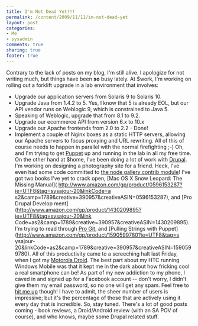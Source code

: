 ```yaml
---
title: I'm Not Dead Yet!!!
permalink: /content/2009/11/11/im-not-dead-yet
layout: post
categories:
- Me
- sysadmin
comments: true
sharing: true
footer: true
---
```

Contrary to the lack of posts on my blog, I'm still alive. I apologize for not
writing much, but things have been **so** busy lately. At $work, I'm working
on rolling out a forklift upgrade in a lab environment that involves:

  * Upgrade our application servers from Solaris 9 to Solaris 10.
  * Upgrade Java from 1.4.2 to 5. Yes, I know that 5 is already EOL, but our API vendor runs on Weblogic 9, which is constrained to Java 5.
  * Speaking of Weblogic, upgrade that from 8.1 to 9.2.
  * Upgrade our ecommerce API from version 6.x to 10.x
  * Upgrade our Apache frontends from 2.0 to 2.2 - Done!
  * Implement a couple of Nginx boxes as a static HTTP servers, allowing our Apache servers to focus proxying and URL rewriting.
All of this of course needs to happen in parallel with the normal firefighting
;-) Oh, and I'm trying to get
[Puppet](http://reductivelabs.com/products/puppet/) up and running in the lab
in all my free time. On the other hand at $home, I've been doing a lot of work
with [Drupal](http://www.drupal.org). I'm working on designing a photography
site for a friend. Heck, I've even had some code committed to [the node
gallery contrib module](http://www.drupal.org/project/node_gallery)! I've got
two books I've yet to crack open, [Mac OS X Snow Leopard: The Missing Manual](
http://www.amazon.com/gp/product/0596153287?ie=UTF8&tag=sysajour-20&linkCode=a
s2&camp=1789&creative=390957&creativeASIN=0596153287), and [Pro Drupal Develop
ment](http://www.amazon.com/gp/product/1430209895?ie=UTF8&tag=sysajour-20&link
Code=as2&camp=1789&creative=390957&creativeASIN=1430209895). I'm trying to
read through [Pro Git](http://progit.org/book/ch3-2.html), and [Pulling
Strings with Puppet](http://www.amazon.com/gp/product/1590599780?ie=UTF8&tag=s
ysajour-20&linkCode=as2&camp=1789&creative=390957&creativeASIN=1590599780).
All of this productivity came to a screeching halt last Friday, when I got my
[Motorola Droid](http://verizonwireless.com/droid). The best part about my HTC
running Windows Mobile was that it kept me in the dark about how fricking cool
a real smartphone can be! As part of my new addiction to my phone, I caved in
and signed up for a Facebook account -- don't worry, I didn't give them my
email password, so no one will get any spam. Feel free to [hit me
up](https://register.facebook.com/justin.d.ellison) though! I have to admit,
the sheer number of users is impressive; but it's the percentage of those that
are actively using it every day that is incredible. So, stay tuned. There's a
lot of good posts coming - book reviews, a Droid/Android review (with an SA
POV of course), and who knows, maybe some Drupal related stuff.

